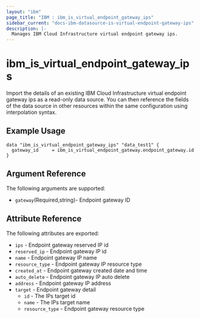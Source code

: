 ```yaml
---
layout: "ibm"
page_title: "IBM : ibm_is_virtual_endpoint_gateway_ips"
sidebar_current: "docs-ibm-datasource-is-virtual-endpoint-gateway-ips"
description: |-
  Manages IBM Cloud Infrastructure virtual endpoint gateway ips.
---
```


# ibm_is_virtual_endpoint_gateway_ips

Import the details of an existing IBM Cloud Infrastructure virtual endpoint gateway ips as a read-only data source. You can then reference the fields of the data source in other resources within the same configuration using interpolation syntax.

## Example Usage

```hcl
data "ibm_is_virtual_endpoint_gateway_ips" "data_test1" {
  gateway_id     = ibm_is_virtual_endpoint_gateway.endpoint_gateway.id
}
```

## Argument Reference

The following arguments are supported:

- `gateway`(Required,string)- Endpoint gateway ID


## Attribute Reference

The following attributes are exported:

- `ips` - Endpoint gateway reserved IP id
- `reserved_ip` - Endpoint gateway IP id
- `name` - Endpoint gateway IP name
- `resource_type` - Endpoint gateway IP resource type
- `created_at` - Endpoint gateway created date and time
- `auto_delete` - Endpoint gateway IP auto delete
- `address` - Endpoint gateway IP address
- `target` - Endpoint gateway detail
    - `id` - The IPs target id
    - `name` - The IPs target name
    - `resource_type` - Endpoint gateway resource type
